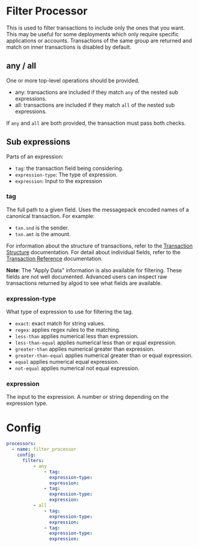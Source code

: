 # Filter Processor

This is used to filter transactions to include only the ones that you want.  
This may be useful for some deployments
which only require specific applications or accounts.
Transactions of the same group are returned and match on inner transactions is disabled by default.

## any / all
One or more top-level operations should be provided.
* any: transactions are included if they match `any` of the nested sub expressions.
* all: transactions are included if they match `all` of the nested sub expressions.

If `any` and `all` are both provided, the transaction must pass both checks.

## Sub expressions

Parts of an expression:
* `tag`: the transaction field being considering.
* `expression-type`: The type of expression.
* `expression`: Input to the expression

### tag
The full path to a given field. Uses the messagepack encoded names of a canonical transaction. For example:
* `txn.snd` is the sender.
* `txn.amt` is the amount.

For information about the structure of transactions, refer to the [Transaction Structure](https://developer.algorand.org/docs/get-details/transactions/) documentation. For detail about individual fields, refer to the [Transaction Reference](https://developer.algorand.org/docs/get-details/transactions/transactions/) documentation.

**Note**: The "Apply Data" information is also available for filtering. These fields are not well documented. Advanced users can inspect raw transactions returned by algod to see what fields are available.

### expression-type

What type of expression to use for filtering the tag.
* `exact`: exact match for string values.
* `regex`:  applies regex rules to the matching.
* `less-than` applies numerical less than expression.
* `less-than-equal` applies numerical less than or equal expression.
* `greater-than` applies numerical greater than expression.
* `greater-than-equal` applies numerical greater than or equal expression.
* `equal` applies numerical equal expression.
* `not-equal` applies numerical not equal expression.

### expression

The input to the expression. A number or string depending on the expression type.

# Config
```yaml
processors:
  - name: filter_processor
    config:
      filters:
          - any
              - tag:
                expression-type:
                expression:
              - tag:
                expression-type:
                expression:
          - all
              - tag:
                expression-type:
                expression:
              - tag:
                expression-type:
                expression:
```


